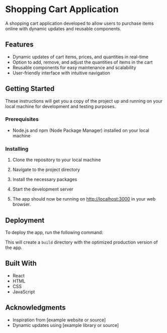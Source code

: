 # Shopping Cart Application

A shopping cart application developed to allow users to purchase items online with dynamic updates and reusable components.

## Features

- Dynamic updates of cart items, prices, and quantities in real-time
- Option to add, remove, and adjust the quantities of items in the cart
- Reusable components for easy maintenance and scalability
- User-friendly interface with intuitive navigation

## Getting Started

These instructions will get you a copy of the project up and running on your local machine for development and testing purposes.

### Prerequisites

- Node.js and npm (Node Package Manager) installed on your local machine

### Installing

1. Clone the repository to your local machine


2. Navigate to the project directory


3. Install the necessary packages


4. Start the development server


5. The app should now be running on [http://localhost:3000](http://localhost:3000) in your web browser.

## Deployment

To deploy the app, run the following command:


This will create a `build` directory with the optimized production version of the app.

## Built With

- React
- HTML
- CSS
- JavaScript

## Acknowledgments

- Inspiration from [example website or source]
- Dynamic updates using [example library or source]

